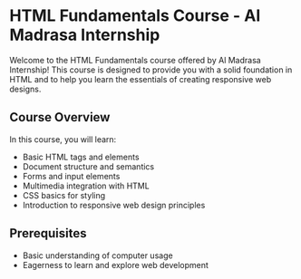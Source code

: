 # HTML Fundamentals Course - Al Madrasa Internship

Welcome to the HTML Fundamentals course offered by Al Madrasa Internship! This course is designed to provide you with a solid foundation in HTML and to help you learn the essentials of creating responsive web designs.

## Course Overview

In this course, you will learn:

- Basic HTML tags and elements
- Document structure and semantics
- Forms and input elements
- Multimedia integration with HTML
- CSS basics for styling
- Introduction to responsive web design principles

## Prerequisites

- Basic understanding of computer usage
- Eagerness to learn and explore web development


